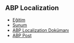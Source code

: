 ## ABP Localization

- [Eğitim](https://www.youtube.com/watch?v=NLF6uqyju9Q&list=PLBEMB-Eql15s3kaMvQ6pIobVk492a7s9j&index=16)
- [Sunum](https://bit.ly/abp-localization)
- [ABP Localization Dokümanı](https://docs.abp.io/en/abp/latest/Localization)
- [ABP Post](https://community.abp.io/videos/abp-localization-13jeds6x)
